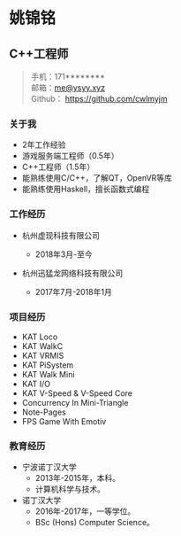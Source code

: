 # 姚锦铭
## C++工程师
> 手机：171********    
> 邮箱：me@ysyy.xyz  
> Github： https://github.com/cwlmyjm

### 关于我
- 2年工作经验
- 游戏服务端工程师（0.5年）
- C++工程师（1.5年）
- 能熟练使用C/C++，了解QT，OpenVR等库
- 能熟练使用Haskell，擅长函数式编程

### 工作经历
- 杭州虚现科技有限公司
    - 2018年3月-至今

- 杭州迅猛龙网络科技有限公司
    - 2017年7月-2018年1月

### 项目经历
- KAT Loco
- KAT WalkC
- KAT VRMIS
- KAT PiSystem
- KAT Walk Mini
- KAT I/O
- KAT V-Speed & V-Speed Core
- Concurrency In Mini-Triangle
- Note-Pages
- FPS Game With Emotiv

### 教育经历
- 宁波诺丁汉大学
    - 2013年-2015年，本科。
    - 计算机科学与技术。
- 诺丁汉大学
    - 2016年-2017年，一等学位。
    - BSc (Hons) Computer Science。
